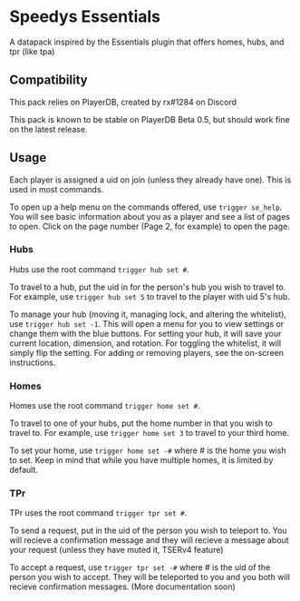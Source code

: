 # Speedys Essentials
A datapack inspired by the Essentials plugin that offers homes, hubs, and tpr (like tpa)

## Compatibility
This pack relies on PlayerDB, created by rx#1284 on Discord

This pack is known to be stable on PlayerDB Beta 0.5, but should work fine on the latest release.

## Usage
Each player is assigned a uid on join (unless they already have one). This is used in most commands.

To open up a help menu on the commands offered, use `trigger se_help`. You will see basic information about you as a player and see a list of pages to open. Click on the page number (Page 2, for example) to open the page.

### Hubs
Hubs use the root command `trigger hub set #`.

 To travel to a hub, put the uid in for the person's hub you wish to travel to. For example, use `trigger hub set 5` to travel to the player with uid 5's hub.
 
 To manage your hub (moving it, managing lock, and altering the whitelist), use `trigger hub set -1`. This will open a menu for you to view settings or change them with the blue buttons. For setting your hub, it will save your current location, dimension, and rotation. For toggling the whitelist, it will simply flip the setting. For adding or removing players, see the on-screen instructions.

### Homes
Homes use the root command `trigger home set #`.
 
 To travel to one of your hubs, put the home number in that you wish to travel to. For example, use `trigger home set 3` to travel to your third home.

 To set your home, use `trigger home set -#` where # is the home you wish to set. Keep in mind that while you have multiple homes, it is limited by default.

### TPr
TPr uses the root command `trigger tpr set #`.

 To send a request, put in the uid of the person you wish to teleport to. You will recieve a confirmation message and they will recieve a message about your request (unless they have muted it, TSERv4 feature)

 To accept a request, use `trigger tpr set -#` where # is the uid of the person you wish to accept. They will be teleported to you and you both will recieve confirmation messages.
(More documentation soon)

